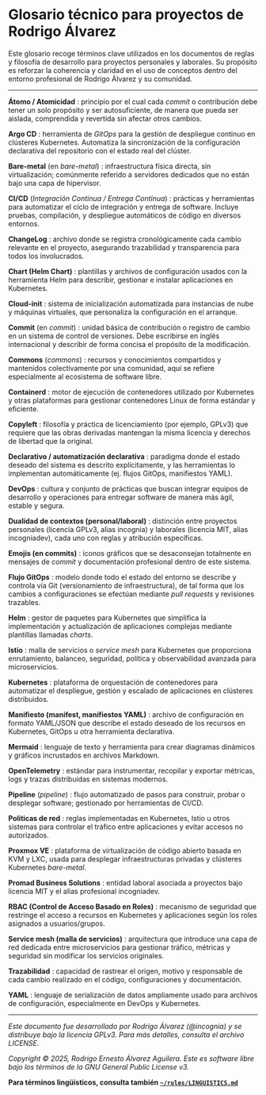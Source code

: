 # Glosario técnico para proyectos de Rodrigo Álvarez

Este glosario recoge términos clave utilizados en los documentos de reglas y filosofía de desarrollo para proyectos personales y laborales. Su propósito es reforzar la coherencia y claridad en el uso de conceptos dentro del entorno profesional de Rodrigo Álvarez y su comunidad.

---

**Átomo / Atomicidad**
: principio por el cual cada *commit* o contribución debe tener un solo propósito y ser autosuficiente, de manera que pueda ser aislada, comprendida y revertida sin afectar otros cambios.

**Argo CD**
: herramienta de *GitOps* para la gestión de despliegue continuo en clústeres Kubernetes. Automatiza la sincronización de la configuración declarativa del repositorio con el estado real del clúster.

**Bare-metal** (en *bare-metal*)
: infraestructura física directa, sin virtualización; comúnmente referido a servidores dedicados que no están bajo una capa de hipervisor.

**CI/CD** (*Integración Continua / Entrega Continua*)
: prácticas y herramientas para automatizar el ciclo de integración y entrega de software. Incluye pruebas, compilación, y despliegue automáticos de código en diversos entornos.

**ChangeLog**
: archivo donde se registra cronológicamente cada cambio relevante en el proyecto, asegurando trazabilidad y transparencia para todos los involucrados.

**Chart (Helm Chart)**
: plantillas y archivos de configuración usados con la herramienta Helm para describir, gestionar e instalar aplicaciones en Kubernetes.

**Cloud-init**
: sistema de inicialización automatizada para instancias de nube y máquinas virtuales, que personaliza la configuración en el arranque.

**Commit** (en *commit*)
: unidad básica de contribución o registro de cambio en un sistema de control de versiones. Debe escribirse en inglés internacional y describir de forma concisa el propósito de la modificación.

**Commons** (*commons*)
: recursos y conocimientos compartidos y mantenidos colectivamente por una comunidad, aquí se refiere especialmente al ecosistema de software libre.

**Containerd**
: motor de ejecución de contenedores utilizado por Kubernetes y otras plataformas para gestionar contenedores Linux de forma estándar y eficiente.

**Copyleft**
: filosofía y práctica de licenciamiento (por ejemplo, GPLv3) que requiere que las obras derivadas mantengan la misma licencia y derechos de libertad que la original.

**Declarativo / automatización declarativa**
: paradigma donde el estado deseado del sistema es descrito explícitamente, y las herramientas lo implementan automáticamente (ej. flujos GitOps, manifiestos YAML).

**DevOps**
: cultura y conjunto de prácticas que buscan integrar equipos de desarrollo y operaciones para entregar software de manera más ágil, estable y segura.

**Dualidad de contextos (personal/laboral)**
: distinción entre proyectos personales (licencia GPLv3, alias incognia) y laborales (licencia MIT, alias incogniadev), cada uno con reglas y atribución específicas.

**Emojis (en commits)**
: iconos gráficos que se desaconsejan totalmente en mensajes de *commit* y documentación profesional dentro de este sistema.

**Flujo GitOps**
: modelo donde todo el estado del entorno se describe y controla vía Git (versionamiento de infraestructura), de tal forma que los cambios a configuraciones se efectúan mediante *pull requests* y revisiones trazables.

**Helm**
: gestor de paquetes para Kubernetes que simplifica la implementación y actualización de aplicaciones complejas mediante plantillas llamadas *charts*.

**Istio**
: malla de servicios o *service mesh* para Kubernetes que proporciona enrutamiento, balanceo, seguridad, política y observabilidad avanzada para microservicios.

**Kubernetes**
: plataforma de orquestación de contenedores para automatizar el despliegue, gestión y escalado de aplicaciones en clústeres distribuidos.

**Manifiesto (manifest, manifiestos YAML)**
: archivo de configuración en formato YAML/JSON que describe el estado deseado de los recursos en Kubernetes, GitOps u otra herramienta declarativa.

**Mermaid**
: lenguaje de texto y herramienta para crear diagramas dinámicos y gráficos incrustados en archivos Markdown.

**OpenTelemetry**
: estándar para instrumentar, recopilar y exportar métricas, logs y trazas distribuidas en sistemas modernos.

**Pipeline** (*pipeline*)
: flujo automatizado de pasos para construir, probar o desplegar software; gestionado por herramientas de CI/CD.

**Políticas de red**
: reglas implementadas en Kubernetes, Istio u otros sistemas para controlar el tráfico entre aplicaciones y evitar accesos no autorizados.

**Proxmox VE**
: plataforma de virtualización de código abierto basada en KVM y LXC, usada para desplegar infraestructuras privadas y clústeres Kubernetes *bare-metal*.

**Promad Business Solutions**
: entidad laboral asociada a proyectos bajo licencia MIT y el alias profesional incogniadev.

**RBAC (Control de Acceso Basado en Roles)**
: mecanismo de seguridad que restringe el acceso a recursos en Kubernetes y aplicaciones según los roles asignados a usuarios/grupos.

**Service mesh (malla de servicios)**
: arquitectura que introduce una capa de red dedicada entre microservicios para gestionar tráfico, métricas y seguridad sin modificar los servicios originales.

**Trazabilidad**
: capacidad de rastrear el origen, motivo y responsable de cada cambio realizado en el código, configuraciones y documentación.

**YAML**
: lenguaje de serialización de datos ampliamente usado para archivos de configuración, especialmente en DevOps y Kubernetes.

---

*Este documento fue desarrollado por Rodrigo Álvarez (@incognia) y se distribuye bajo la licencia GPLv3. Para más detalles, consulta el archivo LICENSE.*

*Copyright © 2025, Rodrigo Ernesto Álvarez Aguilera. Este es software libre bajo los términos de la GNU General Public License v3.*

**Para términos lingüísticos, consulta también [`~/rules/LINGUISTICS.md`](./LINGUISTICS.md)**


